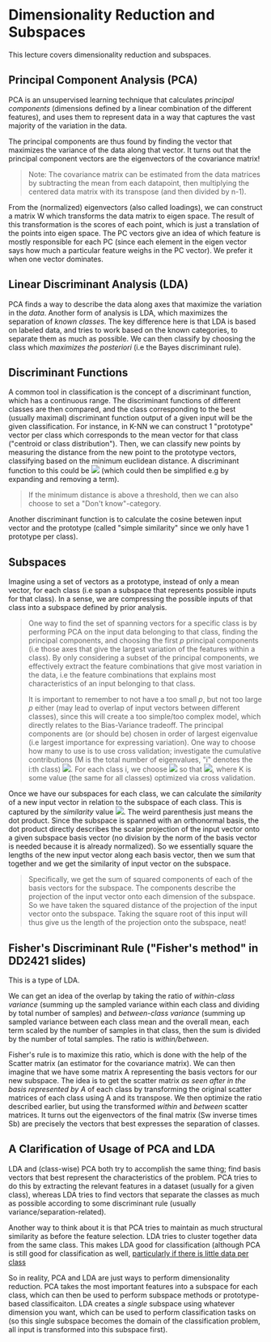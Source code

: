 # Dimensionality Reduction and Subspaces
This lecture covers dimensionality reduction and subspaces.

## Principal Component Analysis (PCA)
PCA is an unsupervised learning technique that calculates *principal components* (dimensions defined by a linear combination 
of the different features), and uses them to represent data in a way that captures the vast majority of the variation in the data.

The principal components are thus found by finding the vector that maximizes the variance of the data along that vector.
It turns out that the principal component vectors are the eigenvectors of the covariance matrix! 

> Note: The covariance matrix can be estimated from the data matrices by subtracting the mean from each datapoint, 
> then multiplying the centered data matrix with its transpose (and then divided by n-1).

From the (normalized) eigenvectors (also called loadings), we can construct a matrix W which transforms the data matrix to eigen space.
The result of this transformation is the scores of each point, which is just a translation of the points into eigen space. The PC vectors 
give an idea of which feature is mostly responsible for each PC (since each element in the eigen vector says how much a particular feature 
weighs in the PC vector). We prefer it when one vector dominates.


## Linear Discriminant Analysis (LDA)
PCA finds a way to describe the data along axes that maximize the variation in the *data*. Another form of analysis is LDA, which maximizes the separation of *known classes*. The key difference here is that LDA is based on labeled data, and tries to work based on the known categories, to separate them as much as possible. We can 
then classify by choosing the class which *maximizes the posteriori* (i.e the Bayes discriminant rule).

## Discriminant Functions
A common tool in classification is the concept of a discriminant function, which has a continuous range. The discriminant functions of different classes are then compared, and the class corresponding to the best (usually 
maximal) discriminant function output of a given input will be the given classification. For instance, in K-NN
we can construct 1 "prototype" vector per class which corresponds to the mean vector for that class ("centroid 
or class distribution"). Then, we can classify new points by measuring the distance from the new point to the 
prototype vectors, classifying based on the minimum euclidean distance. A discriminant function to this could be
<img src="https://render.githubusercontent.com/render/math?math=g^k(x)=||x-a||^2"> (which could then be simplified 
e.g by expanding and removing a term).

> If the minimum distance is above a threshold, then we can also choose to set a "Don't know"-category.

Another discriminant function is to calculate the cosine betewen input vector and the prototype (called "simple
similarity" since we only have 1 prototype per class).

## Subspaces
Imagine using a set of vectors as a prototype, instead of only a mean vector, for each class (i.e span a subspace
that represents possible inputs for that class). In a sense, we are compressing the possible inputs of that class 
into a subspace defined by prior analysis.

> One way to find the set of spanning vectors for a specific class is by performing PCA on the input data belonging to that class, finding the principal components, and choosing the first *p* principal components (i.e those axes that give the largest variation of the features within a class). By only considering a subset of the principal components, we effectively extract the feature combinations that give most variation in the data, i.e the feature combinations that explains most characteristics of an input belonging to that class. 
>
> It is important to remember to not have a too small *p*, but not too large *p* either (may lead to overlap of input vectors between different classes), since this will create 
> a too simple/too complex model, which directly relates to the Bias-Variance tradeoff. The principal components 
> are (or should be) chosen in order of largest eigenvalue (i.e largest importance for expressing variation).
> One way to choose how many to use is to use cross validation; investigate the cumulative contributions (M is the total number of eigenvalues, "i" denotes the i:th class) 
> <img src="https://render.githubusercontent.com/render/math?math=\alpha(p_i)=\frac{\sum_{j=1}^{p_i}\lambda_j}{\sum_{j=1}^{M}\lambda_j}">. For each class i, we choose <img src="https://render.githubusercontent.com/render/math?math=p_i"> so that <img src="https://render.githubusercontent.com/render/math?math=\alpha(p_i) \leq K \leq \alpha(p_i+1)">, where K is some value (the same for all classes) optimized via cross validation.

Once we have our subspaces for each class, we can calculate the *similarity* of a new input vector in relation to 
the subspace of each class. This is captured by the *similarity* value 
<img src="https://render.githubusercontent.com/render/math?math=S_k=\sum_{i=1}^p(x,u_i)^2">. The weird parenthesis just means the dot product. Since the subspace is spanned with an orthonormal basis, the dot product directly 
describes the scalar projection of the input vector onto a given subspace basis vector (no division by the norm 
of the basis vector is needed because it is already normalized). So we essentially square the lengths of the new 
input vector along each basis vector, then we sum that together and we get the similarity of input vector on the subspace.

> Specifically, we get the sum of squared components of each of the basis vectors for the subspace. The components describe the projection of the input vector onto each dimension of the subspace. So we have taken the squared distance of the projection of the input vector onto the subspace. Taking the square root of this input will thus 
give us the length of the projection onto the subspace, neat!

## Fisher's Discriminant Rule ("Fisher's method" in DD2421 slides)
This is a type of LDA.

We can get an idea of the overlap by taking the ratio of *within-class variance* (summing up the sampled variance within each class and dividing by total number of samples) and *between-class variance* (summing up sampled variance between each class mean and the overall mean, each term scaled by the number of samples in that class, then the sum is divided by the number of total samples. The ratio is *within/between*.

Fisher's rule is to maximize this ratio, which is done with the help of the Scatter matrix (an estimator for the 
covariance matrix). We can then imagine that we have some matrix A representing the basis vectors for our new subspace. The idea is to get the scatter matrix *as seen after in the basis represented by A* of each class by transforming the original scatter matrices of each class using A and its transpose. We then optimize the ratio described earlier, but using the transformed *within* and *between* scatter matrices. It turns out the eigenvectors of the final matrix (Sw inverse times Sb) are precisely the vectors that best expresses the separation of classes. 

## A Clarification of Usage of PCA and LDA
LDA and (class-wise) PCA both try to accomplish the same thing; find basis vectors that best represent the characteristics of the problem. PCA tries to do this by extracting the relevant features in a dataset (usually for a given class), whereas LDA tries to find vectors that separate the classes as much as possible according to some discriminant rule (usually variance/separation-related).

Another way to think about it is that PCA tries to maintain as much structural similarity as before the feature selection. LDA tries to cluster together data from the same class. This makes LDA good for classification (although PCA is still good for classification as well, [particularly if there is little data per class][1]

So in reality, PCA and LDA are just ways to perform dimensionality reduction. PCA takes the most important features into a subspace for each class, which can then be used to perform subspace methods or prototype-based classificaiton. LDA creates a *single* subspace using whatever dimension you want, which can be used to perform classification tasks on (so this single subspace becomes the domain of the classification problem, all input is transformed into this subspace first). 

[1]: https://sebastianraschka.com/Articles/2014_python_lda.html#principal-component-analysis-vs-linear-discriminant-analysis
